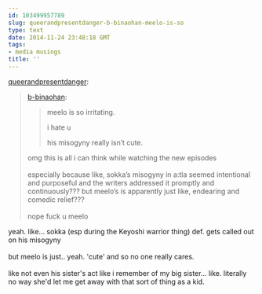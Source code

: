 ```yaml
---
id: 103499957789
slug: queerandpresentdanger-b-binaohan-meelo-is-so
type: text
date: 2014-11-24 23:48:18 GMT
tags:
- media musings
title: ''
---
```

<p><a href="http://queerandpresentdanger.tumblr.com/post/103497758394" class="tumblr_blog">queerandpresentdanger</a>:</p>

<blockquote><p><a href="http://xd.binaohan.org/post/103496519034/meelo-is-so-irritating-i-hate-u-his-misogyny" class="tumblr_blog">b-binaohan</a>:</p>

<blockquote><p>meelo is so irritating. </p>

<p>i hate u</p>

<p>his misogyny really isn’t cute.</p></blockquote>

<p>omg this is all i can think while watching the new episodes<br /><br />especially because like, sokka&#8217;s misogyny in a:tla seemed intentional and purposeful and the writers addressed it promptly and continuously??? but meelo&#8217;s is apparently just like, endearing and comedic relief??? <br /><br />nope fuck u meelo</p></blockquote>

<p>yeah. like... sokka (esp during the Keyoshi warrior thing) def. gets called out on his misogyny<br/><br/>but meelo is just.. yeah. 'cute' and so no one really cares. <br/><br/>like not even his sister's act like i remember of my big sister... like. literally no way she'd let me get away with that sort of thing as a kid.</p>